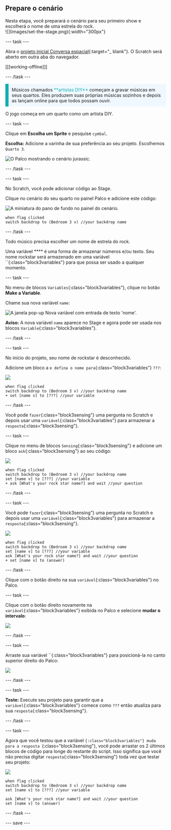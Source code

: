 ## Prepare o cenário

<div style="display: flex; flex-wrap: wrap">
<div style="flex-basis: 200px; flex-grow: 1; margin-right: 15px;">
Nesta etapa, você preparará o cenário para seu primeiro show e escolherá o nome de uma estrela do rock.
</div>
<div>
![](images/set-the-stage.png){:width="300px"}
</div>
</div>

--- task ---

Abra o [projeto inicial Conversa espacial](https://scratch.mit.edu/projects/535783147/editor){:target="_ blank"}. O Scratch será aberto em outra aba do navegador.

[[[working-offline]]]

--- /task ---

<p style="border-left: solid; border-width:10px; border-color: #0faeb0; background-color: aliceblue; padding: 10px;">
Músicos chamados <span style="color: #0faeb0">**artistas DIY**</span> começam a gravar músicas em seus quartos. Eles produzem suas próprias músicas sozinhos e depois as lançam online para que todos possam ouvir. 
</p>

O jogo começa em um quarto como um artista DIY.

--- task ---

Clique em **Escolha um Sprite** e pesquise `cymbal`.

**Escolha:** Adicione a varinha de sua preferência ao seu projeto. Escolhemos `Quarto 3`.

![O Palco mostrando o cenário jurassic.](images/bedroom3.png)

--- /task ---

--- task ---

No Scratch, você pode adicionar código ao Stage.

Clique no cenário do seu quarto no painel Palco e adicione este código:

![A miniatura do pano de fundo no painel do cenário.](images/bedroom-icon.png)

```blocks3
when flag clicked
switch backdrop to (Bedroom 3 v) //your backdrop name
```

--- /task ---

Todo músico precisa escolher um nome de estrela do rock.

Uma variável **** é uma forma de armazenar números e/ou texto. Seu nome rockstar será armazenado em uma variável ``{:class="block3variables"} para que possa ser usado a qualquer momento.

--- task ---

No menu de blocos `Variables`{:class="block3variables"}, clique no botão **Make a Variable**.

Chame sua nova variável `name`:

![A janela pop-up Nova variável com entrada de texto 'nome'.](images/new-variable.png)

**Aviso:** A nova variável `name` aparece no Stage e agora pode ser usada nos blocos `Variable`{:class="block3variables"}.

--- /task ---

--- task ---

No início do projeto, seu nome de rockstar é desconhecido.

Adicione um bloco a `e defina o nome para`{:class="block3variables"} `???`:

![](images/stage-icon.png)

```blocks3
when flag clicked
switch backdrop to (Bedroom 3 v) //your backdrop name
+ set [name v] to [???] //your variable
```

--- /task ---

Você pode `fazer`{:class="block3sensing"} uma pergunta no Scratch e depois usar uma `variável`{:class="block3variables"} para armazenar a `resposta`{:class="block3sensing"}.

--- task ---

Clique no menu de blocos `Sensing`{:class="block3sensing"} e adicione um bloco `ask`{:class="block3sensing"} ao seu código:

![](images/stage-icon.png)

```blocks3
when flag clicked
switch backdrop to (Bedroom 3 v) //your backdrop name
set [name v] to [???] //your variable
+ ask [What's your rock star name?] and wait //your question
```

--- /task ---

--- task ---

Você pode `fazer`{:class="block3sensing"} uma pergunta no Scratch e depois usar uma `variável`{:class="block3variables"} para armazenar a `resposta`{:class="block3sensing"}.

![](images/stage-icon.png)

```blocks3
when flag clicked
switch backdrop to (Bedroom 3 v) //your backdrop name
set [name v] to [???] //your variable
ask [What's your rock star name?] and wait //your question
+ set [name v] to (answer)
```

--- /task ---

Clique com o botão direito na sua `variável`{:class="block3variables"} no Palco.

--- task ---

Clique com o botão direito novamente na `variável`{:class="block3variables"} exibida no Palco e selecione **mudar o intervalo**:

![](images/large-readout.png)

--- /task ---

--- task ---

Arraste sua variável ``{:class="block3variables"} para posicioná-la no canto superior direito do Palco:

![](images/repositioned-variable.png)

--- /task ---

--- task ---

**Teste:** Execute seu projeto para garantir que a `variável`{:class="block3variables"} comece como `???` então atualiza para sua `resposta`{:class="block3sensing"}.

--- /task ---

--- task ---

Agora que você testou que a variável ``{:class="block3variables"} muda para a resposta ``{:class="block3sensing"}, você pode arrastar os 2 últimos blocos de código para longe do restante do script. Isso significa que você não precisa digitar `resposta`{:class="block3sensing"} toda vez que testar seu projeto:

![](images/stage-icon.png)

```blocks3
when flag clicked
switch backdrop to (Bedroom 3 v) //your backdrop name
set [name v] to [???] //your variable
```

```blocks3
ask [What's your rock star name?] and wait //your question
set [name v] to (answer)
```

--- /task ---

--- save ---
